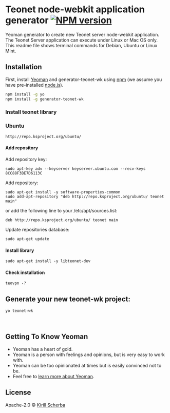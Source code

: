 # Teonet node-webkit application generator [![NPM version][npm-image]][npm-url] 

Yeoman generator to create new Teonet server node-webkit application. The 
Teonet Server application can execute under Linux or Mac OS only. This readme 
file shows terminal commands for Debian, Ubuntu or Linux Mint.

## Installation

First, install [Yeoman](http://yeoman.io) and generator-teonet-wk using [npm](https://www.npmjs.com/) (we assume you have pre-installed [node.js](https://nodejs.org/)).

```bash
npm install -g yo
npm install -g generator-teonet-wk
```

### Install teonet library

### Ubuntu

    http://repo.ksproject.org/ubuntu/

#### Add repository

Add repository key:  

    sudo apt-key adv --keyserver keyserver.ubuntu.com --recv-keys 8CC88F3BE7D6113C
    
Add repository:    

    sudo apt-get install -y software-properties-common
    sudo add-apt-repository "deb http://repo.ksproject.org/ubuntu/ teonet main"
    
or add the following line to your /etc/apt/sources.list:  

    deb http://repo.ksproject.org/ubuntu/ teonet main
    
Update repositories database:    
    
    sudo apt-get update

#### Install library

    sudo apt-get install -y libteonet-dev

#### Check installation

    teovpn -?


## Generate your new teonet-wk project:

```bash
yo teonet-wk
```

<br>

## Getting To Know Yeoman

 * Yeoman has a heart of gold.
 * Yeoman is a person with feelings and opinions, but is very easy to work with.
 * Yeoman can be too opinionated at times but is easily convinced not to be.
 * Feel free to [learn more about Yeoman](http://yeoman.io/).

## License

Apache-2.0 © [Kirill Scherba](https://gitlab.ksproject.org)


[npm-image]: https://badge.fury.io/js/generator-teonet-wk.svg
[npm-url]: https://npmjs.org/package/generator-teonet-wk
[travis-image]: https://travis-ci.org//generator-teonet-wk.svg?branch=master
[travis-url]: https://travis-ci.org//generator-teonet-wk
[daviddm-image]: https://david-dm.org//generator-teonet-wk.svg?theme=shields.io
[daviddm-url]: https://david-dm.org//generator-teonet-wk
[coveralls-image]: https://coveralls.io/repos//generator-teonet-wk/badge.svg
[coveralls-url]: https://coveralls.io/r//generator-teonet-wk
